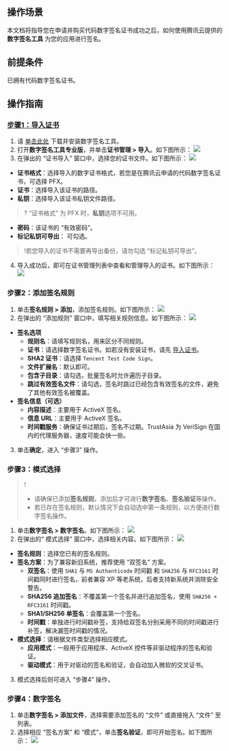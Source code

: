 ## 操作场景
本文档将指导您在申请并购买代码数字签名证书成功之后，如何使用腾讯云提供的 **数字签名工具** 为您的应用进行签名。

## 前提条件
已拥有代码数字签名证书。

## 操作指南

### [步骤1：导入证书](id:lead)
1. 请 [单击此处](https://www.trustasia.com/signtools/setup.exe) 下载并安装数字签名工具。
2. 打开**数字签名工具专业版**，并单击**证书管理 > 导入**。如下图所示：
![](https://main.qcloudimg.com/raw/2fa2f8ba2be59a821e0cc095fab9b3d4.png)
3. 在弹出的 “证书导入” 窗口中，选择您的证书文件。如下图所示：
![](https://main.qcloudimg.com/raw/7ebc3d08541300cd01ed27aae1c3a515.png)
 - **证书格式**：选择导入的数字证书格式，若您是在腾讯云申请的代码数字签名证书，可选择 PFX。
 - **证书**：选择导入该证书的路径。
 - **私钥**：选择导入该证书私钥文件路径。
>? “证书格式” 为 PFX 时，**私钥**选项不可用。
>
 - **密码**：该证书的 “有效密码”。
 - **标记私钥可导出**： 可勾选。
>!若您导入的证书不需要再导出备份，请勿勾选 “标记私钥可导出”。
>
4. 导入成功后，即可在证书管理列表中查看和管理导入的证书。如下图所示：
![](https://main.qcloudimg.com/raw/3299dbcd3e39ebc15bf54d9e82c42fcf.png)

### 步骤2：添加签名规则
1. 单击**签名规则 > 添加**，添加签名规则。如下图所示：
![](https://main.qcloudimg.com/raw/a937416464e44266846c6412322e96e9.png)
2. 在弹出的 “添加规则” 窗口中，填写相关规则信息。如下图所示：
![](https://main.qcloudimg.com/raw/79ece90dfd69c98cdd59ff892911fe28.png)
 - **签名选项**
    - **规则名**：请填写规则名，用来区分不同规则。
    - **证书**：请选择数字签名证书。如若没有安装证书，请先 [导入证书](#lead)。
    - **SHA2 证书**：请选择 `Tencent Test Code Sign`。
    - **文件扩展名**：默认即可。
    - **包含子目录**：请勾选，批量签名时允许遍历子目录。
    - **跳过有效签名文件**：请勾选，签名时跳过已经包含有效签名的文件，避免了其他有效签名被覆盖。
 - **签名信息（可选）**
    - **内容描述**：主要用于 ActiveX 签名。
    - **信息 URL**：主要用于 ActiveX 签名。
    - **时间戳服务**：确保证书过期后，签名不过期。TrustAsia 为 VeriSign 在国内的代理服务器，速度可能会快一些。
3. 单击**确定**，进入 “步骤3” 操作。


### 步骤3：模式选择
>!
>- 请确保已添加**签名规则**，添加后才可进行**数字签名**、**签名验证**等操作。
>- 若已存在签名规则，默认情况下会自动选中第一条规则，以方便进行数字签名操作。

1. 单击**数字签名 > 数字签名**。如下图所示：
![](https://main.qcloudimg.com/raw/bc562ea8f4c9cfd239c5023dadb89715.png)
2. 在弹出的“ 模式选择” 窗口中，选择相关内容。如下图所示：
![](https://main.qcloudimg.com/raw/545e46a0130bc077e5eb1f9715382c89.png)
 - **签名规则**：选择您已有的签名规则。
 - **签名方案**：为了兼容新旧系统，推荐使用 “双签名” 方案。
    - **双签名**：使用 `SHA1` 与 `MS Authenticode` 时间戳 和 `SHA256` 与 `RFC3161` 时间戳同时进行签名，前者兼容 XP 等老系统，后者支持新系统并消除安全警告。
    - **SHA256 追加签名**：不覆盖第一个签名并进行追加签名，使用 `SHA256 + RFC3161` 时间戳。
    - **SHA1/SH256 单签名**：会覆盖第一个签名。
    - **时间戳**：单独进行时间戳补签，支持给双签名分别采用不同的时间戳进行补签，解决漏签时间戳的情况。
 - **模式选择**：请根据文件类型选择相应模式。
    - **应用模式**：一般用于应用程序、ActiveX 控件等非驱动程序的签名和验证。
    - **驱动模式**：用于对驱动的签名和验证，会自动加入微软的交叉证书。
3. 模式选择后则可进入 “步骤4” 操作，

### 步骤4：数字签名
1. 单击**数字签名 > 添加文件**，选择需要添加签名的 “文件” 或直接拖入 “文件” 至列表。
3. 选择相应 “签名方案” 和 “模式”，单击**签名验证**，即可开始签名。如下图所示：
![](https://main.qcloudimg.com/raw/484412fdbb3a3cccc94a0110b2b21ebc.png)




